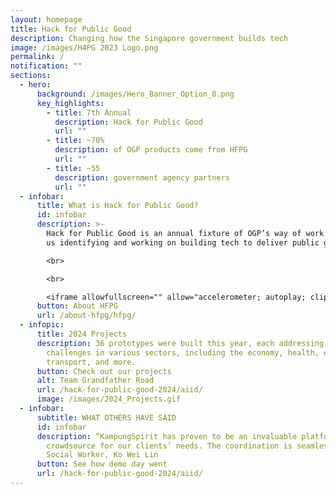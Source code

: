 ```yaml
---
layout: homepage
title: Hack for Public Good
description: Changing how the Singapore government builds tech
image: /images/H4PG 2023 Logo.png
permalink: /
notification: ""
sections:
  - hero:
      background: /images/Hero_Banner_Option_8.png
      key_highlights:
        - title: 7th Annual
          description: Hack for Public Good
          url: ""
        - title: ~70%
          description: of OGP products come from HFPG
          url: ""
        - title: ~55
          description: government agency partners
          url: ""
  - infobar:
      title: What is Hack for Public Good?
      id: infobar
      description: >-
        Hack for Public Good is an annual fixture of OGP’s way of work to keep
        us identifying and working on building tech to deliver public good.

        <br>

        <br>

        <iframe allowfullscreen="" allow="accelerometer; autoplay; clipboard-write; encrypted-media; gyroscope; picture-in-picture; web-share" frameborder="0" title="YouTube video player" src="https://www.youtube.com/embed/_b4DUiJc5TA?si=7pvKF5g98iOYHdBS" height="315" width="100%"></iframe>
      button: About HFPG
      url: /about-hfpg/hfpg/
  - infopic:
      title: 2024 Projects
      description: 36 prototypes were built this year, each addressing critical
        challenges in various sectors, including the economy, health, education,
        transport, and more.
      button: Check out our projects
      alt: Team Grandfather Road
      url: /hack-for-public-good-2024/aiid/
      image: /images/2024_Projects.gif
  - infobar:
      subtitle: WHAT OTHERS HAVE SAID
      id: infobar
      description: “KampungSpirit has proven to be an invaluable platform to
        crowdsource for our clients’ needs. The coordination is seamless!” -
        Social Worker, Ko Wei Lin
      button: See how demo day went
      url: /hack-for-public-good-2024/aiid/
---
```

